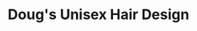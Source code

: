 ---
title: "Doug's Unisex Hair Design"
url: /crossville/dougs-unisex-hair-design/
shop: hairdresser
---